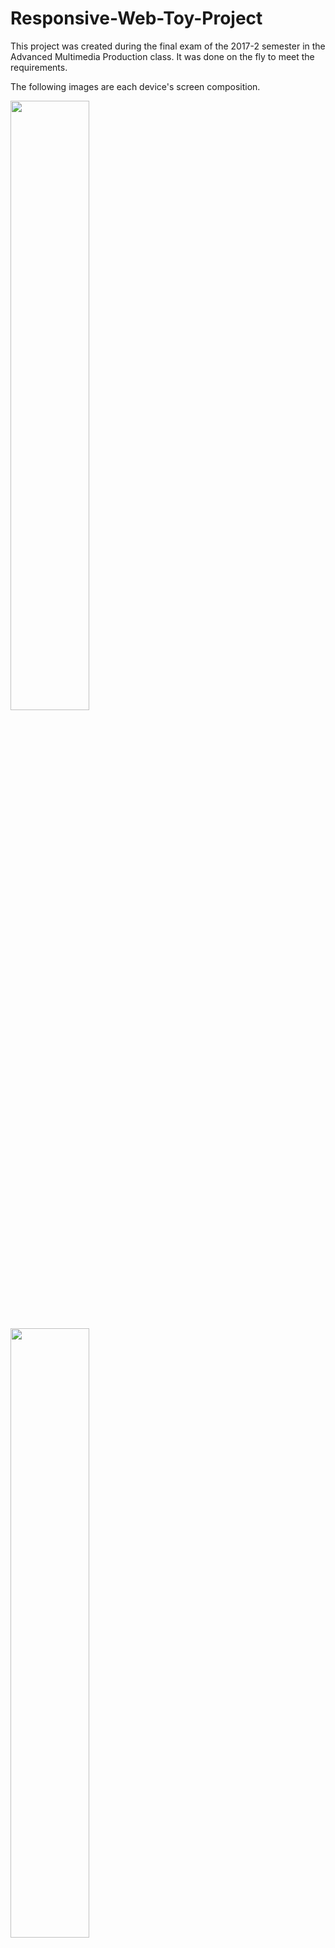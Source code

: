 # Responsive-Web-Toy-Project
This project was created during the final exam of the 2017-2 semester in the Advanced Multimedia Production class.
It was done on the fly to meet the requirements.<br/>

The following images are each device's screen composition.<br/>

<img src="https://user-images.githubusercontent.com/52367973/103550632-8bd25d80-4eec-11eb-9e57-a9397465f6de.jpg" width="50%"></img>

<img src="https://user-images.githubusercontent.com/52367973/103550644-912fa800-4eec-11eb-8015-fe4427a35c0b.jpg" width="50%"></img>

<img src="https://user-images.githubusercontent.com/52367973/103550650-94c32f00-4eec-11eb-9297-eda0c1ae3e53.jpg" width="50%"></img>
